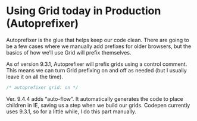# Using Grid today in Production (Autoprefixer)  
  
Autoprefixer is the glue that helps keep our code clean. There are going to be a few cases where we manually add prefixes for older browsers, but the basics of how we’ll use Grid will prefix themselves.  
  
As of version 9.3.1, Autoprefixer will prefix grids using a control comment. This means we can turn Grid prefixing on and off as needed (but I usually leave it on all the time).  

```css
/* autoprefixer grid: on */
```
  
Ver. 9.4.4 adds “auto-flow”. It automatically generates the code to place children in IE, saving us a step when we build our grids. Codepen currently uses 9.3.1, so for a little while, I do this part manually.  

